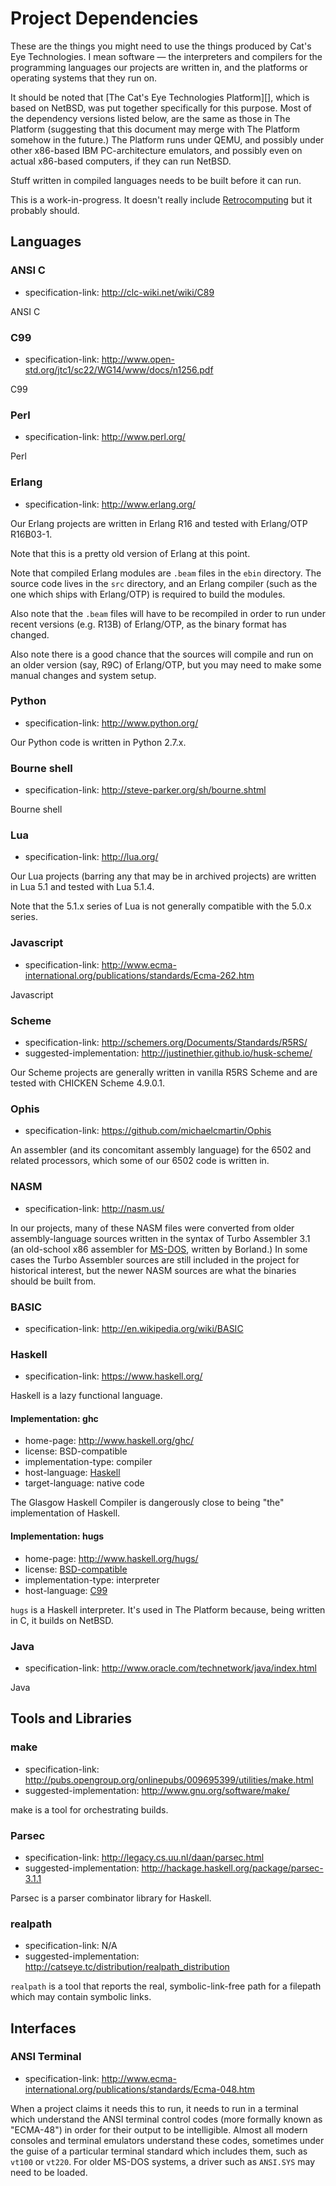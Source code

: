 Project Dependencies
====================

These are the things you might need to use the things produced by
Cat's Eye Technologies.  I mean software — the interpreters and
compilers for the programming languages our projects are written
in, and the platforms or operating systems that they run on.

It should be noted that [The Cat's Eye Technologies Platform][], which is
based on NetBSD, was put together specifically for this purpose.  Most of
the dependency versions listed below, are the same as those in The Platform
(suggesting that this document may merge with The Platform somehow in the future.)
The Platform runs under QEMU, and possibly under other x86-based
IBM PC-architecture emulators, and possibly even on actual x86-based computers,
if they can run NetBSD.

Stuff written in compiled languages needs to be built before it can run.

This is a work-in-progress.  It doesn't really include [Retrocomputing][]
but it probably should.

Languages
---------

### ANSI C

*   specification-link: http://clc-wiki.net/wiki/C89

ANSI C

### C99

*   specification-link: http://www.open-std.org/jtc1/sc22/WG14/www/docs/n1256.pdf

C99

### Perl

*   specification-link: http://www.perl.org/

Perl

### Erlang

*   specification-link: http://www.erlang.org/

Our Erlang projects are written in Erlang R16 and tested with
Erlang/OTP R16B03-1.

Note that this is a pretty old version of Erlang at this point.

Note that compiled Erlang modules are `.beam` files in the `ebin`
directory. The source code lives in the `src` directory, and an Erlang
compiler (such as the one which ships with Erlang/OTP) is required to
build the modules.

Also note that the `.beam` files will have to be recompiled in order to
run under recent versions (e.g. R13B) of Erlang/OTP, as the
binary format has changed.

Also note there is a good chance that the sources will compile and run
on an older version (say, R9C) of Erlang/OTP, but you may need
to make some manual changes and system setup.

### Python

*   specification-link: http://www.python.org/

Our Python code is written in Python 2.7.x.

### Bourne shell

*   specification-link: http://steve-parker.org/sh/bourne.shtml

Bourne shell

### Lua

*   specification-link: http://lua.org/

Our Lua projects (barring any that may be in archived projects) are written in Lua 5.1
and tested with Lua 5.1.4.

Note that the 5.1.x series of Lua is not generally compatible with the 5.0.x series.

### Javascript

*   specification-link: http://www.ecma-international.org/publications/standards/Ecma-262.htm

Javascript

### Scheme

*   specification-link: http://schemers.org/Documents/Standards/R5RS/
*   suggested-implementation: http://justinethier.github.io/husk-scheme/

Our Scheme projects are generally written in vanilla R5RS Scheme and
are tested with CHICKEN Scheme 4.9.0.1.

### Ophis

*   specification-link: https://github.com/michaelcmartin/Ophis

An assembler (and its concomitant assembly language) for the 6502 and related
processors, which some of our 6502 code is written in.

### NASM

*   specification-link: http://nasm.us/

In our projects, many of these NASM files were converted from older
assembly-language sources written in the syntax of Turbo Assembler 3.1
(an old-school x86 assembler for [MS-DOS][], written by Borland.)
In some cases the Turbo Assembler sources are still included in the
project for historical interest, but the newer NASM sources are what
the binaries should be built from.

### BASIC

*   specification-link: http://en.wikipedia.org/wiki/BASIC


### Haskell

*   specification-link: https://www.haskell.org/

Haskell is a lazy functional language.

#### Implementation: ghc

*   home-page: http://www.haskell.org/ghc/
*   license: BSD-compatible
*   implementation-type: compiler
*   host-language: [Haskell][]
*   target-language: native code

The Glasgow Haskell Compiler is dangerously close to being "the" implementation of Haskell.

#### Implementation: hugs

*   home-page: http://www.haskell.org/hugs/
*   license: [BSD-compatible](https://www.haskell.org/hugs/pages/users_guide/license.html)
*   implementation-type: interpreter
*   host-language: [C99][]

`hugs` is a Haskell interpreter.  It's used in The Platform because,
being written in C, it builds on NetBSD.

### Java

*   specification-link: http://www.oracle.com/technetwork/java/index.html

Java

Tools and Libraries
-------------------

### make

*   specification-link: http://pubs.opengroup.org/onlinepubs/009695399/utilities/make.html
*   suggested-implementation: http://www.gnu.org/software/make/

make is a tool for orchestrating builds.

### Parsec

*   specification-link: http://legacy.cs.uu.nl/daan/parsec.html
*   suggested-implementation: http://hackage.haskell.org/package/parsec-3.1.1

Parsec is a parser combinator library for Haskell.

### realpath

*   specification-link: N/A
*   suggested-implementation: http://catseye.tc/distribution/realpath_distribution

`realpath` is a tool that reports the real, symbolic-link-free path
for a filepath which may contain symbolic links.

Interfaces
----------

### ANSI Terminal

*   specification-link: http://www.ecma-international.org/publications/standards/Ecma-048.htm

When a project claims it needs this to run, it needs to run in a terminal which understand
the ANSI terminal control codes (more formally known as "ECMA-48") in
order for their output to be intelligible. Almost all modern consoles
and terminal emulators understand these codes, sometimes under the guise
of a particular terminal standard which includes them, such as `vt100`
or `vt220`. For older MS-DOS systems, a driver such as `ANSI.SYS` may
need to be loaded.

[Retrocomputing]: http://catseye.tc/article/Retrocomputing
[MS-DOS]: ../article/Retrocomputing.md#ms-dos
[Haskell]: ../article/Project%20Dependencies.md#haskell
[C99]: ../article/Project%20Dependencies.md#c99

